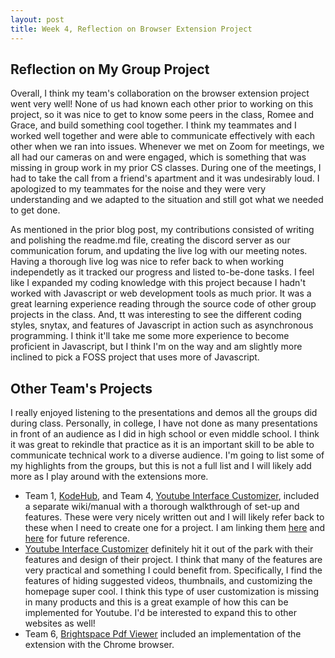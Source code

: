 ```yaml
---
layout: post
title: Week 4, Reflection on Browser Extension Project 
---
```


## Reflection on My Group Project

Overall, I think my team's collaboration on the browser extension project went very well! None of us had known each other prior to working on this project, so it was nice to get to know some peers in the class, Romee and Grace, and build something cool together. I think my teammates and I worked well together and were able to communicate effectively with each other when we ran into issues. Whenever we met on Zoom for meetings, we all had our cameras on and were engaged, which is something that was missing in group work in my prior CS classes. 
During one of the meetings, I had to take the call from a friend's apartment and it was undesirably loud. I apologized to my teammates for the noise and they were very understanding and we adapted to the situation and still got what we needed to get done. 

As mentioned in the prior blog post, my contributions consisted of writing and polishing the readme.md file, creating the discord server as our communication forum, and updating the live log with our meeting notes. Having a thorough live log was nice to refer back to when working independetly as it tracked our progress and listed to-be-done tasks. I feel like I expanded my coding knowledge with this project because I hadn't worked with Javascript or web development tools as much prior. It was a great learning experience reading through the source code of other group projects in the class. And, tt was interesting to see the different coding styles, snytax, and features of Javascript in action such as asynchronous programming. I think it'll take me some more experience to become proficient in Javascript, but I think I'm on the way and am slightly more inclined to pick a FOSS project that uses more of Javascript. 

## Other Team's Projects 

I really enjoyed listening to the presentations and demos all the groups did during class. Personally, in college, I have not done as many presentations in front of an audience as I did in high school or even middle school. I think it was great to rekindle that practice as it is an important skill to be able to communicate technical work to a diverse audience. 
I'm going to list some of my highlights from the groups, but this is not a full list and I will likely add more as I play around with the extensions more. 
- Team 1, [KodeHub](https://github.com/ossd-s23/KodeHub), and Team 4, [Youtube Interface Customizer](https://github.com/ossd-s23/YouTube-Customizer), included a separate wiki/manual with a thorough walkthrough of set-up and features. These were very nicely written out and I will likely refer back to these when I need to create one for a project. I am linking them [here](https://colab.research.google.com/drive/1317rfu9BJe0o2EHk82ATdprWFms0UeQ3?usp=sharing#scrollTo=k-fY2N9cwctK) and [here](https://charlie-xiao.github.io/projects/YouTube-Interface-Customizer.html) for future reference. 
- [Youtube Interface Customizer](https://github.com/ossd-s23/YouTube-Customizer) definitely hit it out of the park with their features and design of their project. I think that many of the features are very practical and something I could benefit from. Specifically, I find the features of hiding suggested videos, thumbnails, and customizing the homepage super cool. I think this type of user customization is missing in many products and this is a great example of how this can be implemented for Youtube. I'd be interested to expand this to other websites as well! 
- Team 6, [Brightspace Pdf Viewer](https://github.com/ossd-s23/Brightspace_Pdf_Viewer) included an implementation of the extension with the Chrome browser. 

